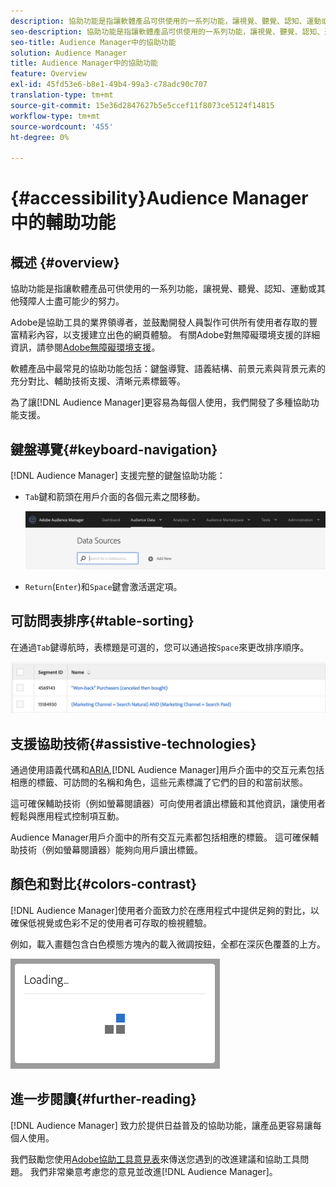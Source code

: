 ```yaml
---
description: 協助功能是指讓軟體產品可供使用的一系列功能，讓視覺、聽覺、認知、運動或其他殘障人士盡可能少的努力。
seo-description: 協助功能是指讓軟體產品可供使用的一系列功能，讓視覺、聽覺、認知、運動或其他殘障人士盡可能少的努力。
seo-title: Audience Manager中的協助功能
solution: Audience Manager
title: Audience Manager中的協助功能
feature: Overview
exl-id: 45fd53e6-b8e1-49b4-99a3-c78adc90c707
translation-type: tm+mt
source-git-commit: 15e36d2847627b5e5ccef11f8073ce5124f14815
workflow-type: tm+mt
source-wordcount: '455'
ht-degree: 0%

---
```


# {#accessibility}Audience Manager中的輔助功能

## 概述 {#overview}

協助功能是指讓軟體產品可供使用的一系列功能，讓視覺、聽覺、認知、運動或其他殘障人士盡可能少的努力。

Adobe是協助工具的業界領導者，並鼓勵開發人員製作可供所有使用者存取的豐富精彩內容，以支援建立出色的網頁體驗。 有關Adobe對無障礙環境支援的詳細資訊，請參閱[Adobe無障礙環境支援](https://www.adobe.com/accessibility.html)。

軟體產品中最常見的協助功能包括：鍵盤導覽、語義結構、前景元素與背景元素的充分對比、輔助技術支援、清晰元素標籤等。

為了讓[!DNL Audience Manager]更容易為每個人使用，我們開發了多種協助功能支援。

## 鍵盤導覽{#keyboard-navigation}

[!DNL Audience Manager] 支援完整的鍵盤協助功能：

* `Tab`鍵和箭頭在用戶介面的各個元素之間移動。

   ![accesibility-highlight](assets/accesibility-highlight.png)

* `Return`(`Enter`)和`Space`鍵會激活選定項。

## 可訪問表排序{#table-sorting}

在通過`Tab`鍵導航時，表標題是可選的，您可以通過按`Space`來更改排序順序。

![accessibility-table-headers](assets/accessibility-table-headers.png)

## 支援協助技術{#assistive-technologies}

通過使用語義代碼和[ARIA](https://www.w3.org/WAI/standards-guidelines/aria/),[!DNL Audience Manager]用戶介面中的交互元素包括相應的標籤、可訪問的名稱和角色，這些元素標識了它們的目的和當前狀態。

這可確保輔助技術（例如螢幕閱讀器）可向使用者讀出標籤和其他資訊，讓使用者輕鬆與應用程式控制項互動。

Audience Manager用戶介面中的所有交互元素都包括相應的標籤。 這可確保輔助技術（例如螢幕閱讀器）能夠向用戶讀出標籤。

## 顏色和對比{#colors-contrast}

[!DNL Audience Manager]使用者介面致力於在應用程式中提供足夠的對比，以確保低視覺或色彩不足的使用者可存取的檢視體驗。

例如，載入畫麵包含白色模態方塊內的載入微調按鈕，全都在深灰色覆蓋的上方。

![協助工具載入](assets/accessibility-loading.png)

## 進一步閱讀{#further-reading}

[!DNL Audience Manager] 致力於提供日益普及的協助功能，讓產品更容易讓每個人使用。

我們鼓勵您使用[Adobe協助工具意見表](https://www.adobe.com/accessibility/feedback.html)來傳送您遇到的改進建議和協助工具問題。 我們非常樂意考慮您的意見並改進[!DNL Audience Manager]。
